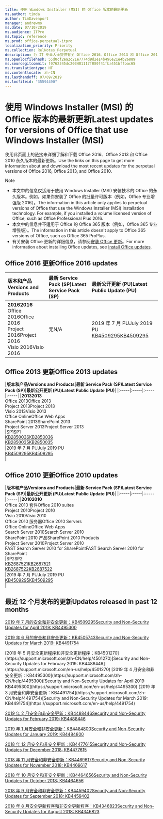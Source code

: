 ```yaml
---
title: 使用 Windows Installer (MSI) 的 Office 版本的最新更新
ms.author: timda
author: TimDavenport
manager: andrewmo
ms.date: 07/10/2019
ms.audience: ITPro
ms.topic: reference
ms.prod: office-perpetual-itpro
localization_priority: Priority
ms.collection: RelNotes_Perpetual
description: 为 IT 专业人士提供有关 Office 2016、Office 2013 和 Office 2010 永久版本的最新更新信息的链接
ms.openlocfilehash: 55d0cf2ea2c21e7774d9d2e14b496e21e4b26889
ms.sourcegitcommit: f0762345dc203481117f080f41fba451bffbac65
ms.translationtype: HT
ms.contentlocale: zh-CN
ms.lasthandoff: 07/09/2019
ms.locfileid: "35594490"
---
```

# <a name="latest-updates-for-versions-of-office-that-use-windows-installer-msi"></a><span data-ttu-id="ea228-103">使用 Windows Installer (MSI) 的 Office 版本的最新更新</span><span class="sxs-lookup"><span data-stu-id="ea228-103">Latest updates for versions of Office that use Windows Installer (MSI)</span></span>

<span data-ttu-id="ea228-104">使用此页面上的链接来详细了解和下载 Office 2016、Office 2013 和 Office 2010 永久版本的最新更新。</span><span class="sxs-lookup"><span data-stu-id="ea228-104">Use the links on this page to get more information about and download the most recent updates for the perpetual versions of Office 2016, Office 2013, and Office 2010.</span></span>
  
 
> [!NOTE]
> - <span data-ttu-id="ea228-p101">本文中的信息仅适用于使用 Windows Installer (MSI) 安装技术的 Office 的永久版本。例如，如果你安装了 Office 的批量许可版本（例如，Office 专业增强版 2016）。</span><span class="sxs-lookup"><span data-stu-id="ea228-p101">The information in this article only applies to perpetual versions of Office that use the Windows Installer (MSI) installation technology. For example, if you installed a volume licensed version of Office, such as Office Professional Plus 2016.</span></span>
> - <span data-ttu-id="ea228-107">本文中的信息并不适用于 Office 的 Office 365 版本（例如，Office 365 专业增强版）。</span><span class="sxs-lookup"><span data-stu-id="ea228-107">The information in this article doesn't apply to Office 365 versions of Office, such as Office 365 ProPlus.</span></span>
> - <span data-ttu-id="ea228-108">有关安装 Office 更新的详细信息，请参阅[安装 Office 更新](https://support.office.com/article/2ab296f3-7f03-43a2-8e50-46de917611c5)。</span><span class="sxs-lookup"><span data-stu-id="ea228-108">For more information about installing Office updates, see [Install Office updates](https://support.office.com/article/2ab296f3-7f03-43a2-8e50-46de917611c5).</span></span> 


## <a name="office-2016-updates"></a><span data-ttu-id="ea228-109">Office 2016 更新</span><span class="sxs-lookup"><span data-stu-id="ea228-109">Office 2016 updates</span></span>

|<span data-ttu-id="ea228-110">**版本和产品**</span><span class="sxs-lookup"><span data-stu-id="ea228-110">**Versions and Products**</span></span>|<span data-ttu-id="ea228-111">**最新 Service Pack (SP)**</span><span class="sxs-lookup"><span data-stu-id="ea228-111">**Latest Service Pack (SP)**</span></span>|<span data-ttu-id="ea228-112">**最新公开更新 (PU)**</span><span class="sxs-lookup"><span data-stu-id="ea228-112">**Latest Public Update (PU)**</span></span>|
|:-----|:-----|:-----|
|<span data-ttu-id="ea228-113">**2016**</span><span class="sxs-lookup"><span data-stu-id="ea228-113">**2016**</span></span> <br/> <span data-ttu-id="ea228-114">Office 2016</span><span class="sxs-lookup"><span data-stu-id="ea228-114">Office 2016</span></span>  <br/> <span data-ttu-id="ea228-115">Project 2016</span><span class="sxs-lookup"><span data-stu-id="ea228-115">Project 2016</span></span>  <br/> <span data-ttu-id="ea228-116">Visio 2016</span><span class="sxs-lookup"><span data-stu-id="ea228-116">Visio 2016</span></span>  <br/> |<span data-ttu-id="ea228-117">无</span><span class="sxs-lookup"><span data-stu-id="ea228-117">N/A</span></span>  <br/> |<span data-ttu-id="ea228-118">2019 年 7 月 PU</span><span class="sxs-lookup"><span data-stu-id="ea228-118">July 2019 PU</span></span>  <br/> [<span data-ttu-id="ea228-119">KB4509295</span><span class="sxs-lookup"><span data-stu-id="ea228-119">KB4509295</span></span>](https://support.microsoft.com/help/4509295) <br/> |
   
## <a name="office-2013-updates"></a><span data-ttu-id="ea228-120">Office 2013 更新</span><span class="sxs-lookup"><span data-stu-id="ea228-120">Office 2013 updates</span></span>

|<span data-ttu-id="ea228-121">**版本和产品**</span><span class="sxs-lookup"><span data-stu-id="ea228-121">**Versions and Products**</span></span>|<span data-ttu-id="ea228-122">**最新 Service Pack (SP)**</span><span class="sxs-lookup"><span data-stu-id="ea228-122">**Latest Service Pack (SP)**</span></span>|<span data-ttu-id="ea228-123">**最新公开更新 (PU)**</span><span class="sxs-lookup"><span data-stu-id="ea228-123">**Latest Public Update (PU)**</span></span>|
|:-----|:-----|:-----|:-----|
|<span data-ttu-id="ea228-124">**2013**</span><span class="sxs-lookup"><span data-stu-id="ea228-124">**2013**</span></span> <br/> <span data-ttu-id="ea228-125">Office 2013</span><span class="sxs-lookup"><span data-stu-id="ea228-125">Office 2013</span></span>  <br/> <span data-ttu-id="ea228-126">Project 2013</span><span class="sxs-lookup"><span data-stu-id="ea228-126">Project 2013</span></span>  <br/> <span data-ttu-id="ea228-127">Visio 2013</span><span class="sxs-lookup"><span data-stu-id="ea228-127">Visio 2013</span></span>  <br/> <span data-ttu-id="ea228-128">Office Online</span><span class="sxs-lookup"><span data-stu-id="ea228-128">Office Web Apps</span></span>  <br/> <span data-ttu-id="ea228-129">SharePoint 2013</span><span class="sxs-lookup"><span data-stu-id="ea228-129">SharePoint 2013</span></span>  <br/> <span data-ttu-id="ea228-130">Project Server 2013</span><span class="sxs-lookup"><span data-stu-id="ea228-130">Project Server 2013</span></span>  <br/> |<span data-ttu-id="ea228-131">SP1</span><span class="sxs-lookup"><span data-stu-id="ea228-131">SP1</span></span> <br/> [<span data-ttu-id="ea228-132">KB2850036</span><span class="sxs-lookup"><span data-stu-id="ea228-132">KB2850036</span></span>](https://support.microsoft.com/kb/2850036) <br/>[<span data-ttu-id="ea228-133">KB2850035</span><span class="sxs-lookup"><span data-stu-id="ea228-133">KB2850035</span></span>](https://support.microsoft.com/kb/2850035) <br/> |<span data-ttu-id="ea228-134">2019 年 7 月 PU</span><span class="sxs-lookup"><span data-stu-id="ea228-134">July 2019 PU</span></span>  <br/> [<span data-ttu-id="ea228-135">KB4509295</span><span class="sxs-lookup"><span data-stu-id="ea228-135">KB4509295</span></span>](https://support.microsoft.com/help/4509295) <br/> |
   
## <a name="office-2010-updates"></a><span data-ttu-id="ea228-136">Office 2010 更新</span><span class="sxs-lookup"><span data-stu-id="ea228-136">Office 2010 updates</span></span>

|<span data-ttu-id="ea228-137">**版本和产品**</span><span class="sxs-lookup"><span data-stu-id="ea228-137">**Versions and Products**</span></span>|<span data-ttu-id="ea228-138">**最新 Service Pack (SP)**</span><span class="sxs-lookup"><span data-stu-id="ea228-138">**Latest Service Pack (SP)**</span></span>|<span data-ttu-id="ea228-139">**最新公开更新 (PU)**</span><span class="sxs-lookup"><span data-stu-id="ea228-139">**Latest Public Update (PU)**</span></span>|
|:-----|:-----|:-----|:-----|
|<span data-ttu-id="ea228-140">**2010**</span><span class="sxs-lookup"><span data-stu-id="ea228-140">**2010**</span></span> <br/> <span data-ttu-id="ea228-141">Office 2010 套件</span><span class="sxs-lookup"><span data-stu-id="ea228-141">Office 2010 suites</span></span>  <br/> <span data-ttu-id="ea228-142">Project 2010</span><span class="sxs-lookup"><span data-stu-id="ea228-142">Project 2010</span></span>  <br/> <span data-ttu-id="ea228-143">Visio 2010</span><span class="sxs-lookup"><span data-stu-id="ea228-143">Visio 2010</span></span>  <br/> <span data-ttu-id="ea228-144">Office 2010 服务器</span><span class="sxs-lookup"><span data-stu-id="ea228-144">Office 2010 Servers</span></span>  <br/> <span data-ttu-id="ea228-145">Office Online</span><span class="sxs-lookup"><span data-stu-id="ea228-145">Office Web Apps</span></span>  <br/> <span data-ttu-id="ea228-146">Search Server 2010</span><span class="sxs-lookup"><span data-stu-id="ea228-146">Search Server 2010</span></span>  <br/> <span data-ttu-id="ea228-147">SharePoint 2010 产品</span><span class="sxs-lookup"><span data-stu-id="ea228-147">SharePoint 2010 Products</span></span>  <br/> <span data-ttu-id="ea228-148">Project Server 2010</span><span class="sxs-lookup"><span data-stu-id="ea228-148">Project Server 2010</span></span>  <br/> <span data-ttu-id="ea228-149">FAST Search Server 2010 for SharePoint</span><span class="sxs-lookup"><span data-stu-id="ea228-149">FAST Search Server 2010 for SharePoint</span></span>  <br/> |<span data-ttu-id="ea228-150">SP2</span><span class="sxs-lookup"><span data-stu-id="ea228-150">SP2</span></span> <br/>[<span data-ttu-id="ea228-151">KB2687521</span><span class="sxs-lookup"><span data-stu-id="ea228-151">KB2687521</span></span>](https://support.microsoft.com/kb/2687521) <br/> [<span data-ttu-id="ea228-152">KB2687522</span><span class="sxs-lookup"><span data-stu-id="ea228-152">KB2687522</span></span>](https://support.microsoft.com/kb/2687522) <br/> |<span data-ttu-id="ea228-153">2019 年 7 月 PU</span><span class="sxs-lookup"><span data-stu-id="ea228-153">July 2019 PU</span></span>  <br/> [<span data-ttu-id="ea228-154">KB4509295</span><span class="sxs-lookup"><span data-stu-id="ea228-154">KB4509295</span></span>](https://support.microsoft.com/help/4509295) <br/>|
   

   
## <a name="updates-released-in-past-12-months"></a><span data-ttu-id="ea228-155">最近 12 个月发布的更新</span><span class="sxs-lookup"><span data-stu-id="ea228-155">Updates released in past 12 months</span></span>

[<span data-ttu-id="ea228-156">2019 年 7 月的安全和非安全更新：KB4509295</span><span class="sxs-lookup"><span data-stu-id="ea228-156">Security and Non-Security Updates for April 2019: KB4495300</span></span>](https://support.microsoft.com/help/4509295)

[<span data-ttu-id="ea228-157">2019 年 6 月的安全和非安全更新：KB4505743</span><span class="sxs-lookup"><span data-stu-id="ea228-157">Security and Non-Security Updates for March 2019: KB4491754</span></span>](https://support.microsoft.com/help/4505743)

<span data-ttu-id="ea228-158">
  [2019 年 5 月安全更新程序和非安全更新程序：KB4501270](https://support.microsoft.com/zh-CN/help/4501270)</span><span class="sxs-lookup"><span data-stu-id="ea228-158">[Security and Non-Security Updates for February 2019: KB4488446](https://support.microsoft.com/en-us/help/4501270)</span></span>

<span data-ttu-id="ea228-159">
  [2019 年 4 月安全和非安全更新：KB4495300](https://support.microsoft.com/zh-CN/help/4495300)</span><span class="sxs-lookup"><span data-stu-id="ea228-159">[Security and Non-Security Updates for April 2019: KB4495300](https://support.microsoft.com/en-us/help/4495300)</span></span>

<span data-ttu-id="ea228-160">
  [2019 年 3 月安全和非安全更新：KB4491754](https://support.microsoft.com/zh-CN/help/4491754)</span><span class="sxs-lookup"><span data-stu-id="ea228-160">[Security and Non-Security Updates for March 2019: KB4491754](https://support.microsoft.com/en-us/help/4491754)</span></span> 

[<span data-ttu-id="ea228-161">2019 年 2 月安全和非安全更新：KB4488446</span><span class="sxs-lookup"><span data-stu-id="ea228-161">Security and Non-Security Updates for February 2019: KB4488446</span></span>](https://support.microsoft.com/help/4488446)

[<span data-ttu-id="ea228-162">2019 年 1 月安全和非安全更新：KB4484800</span><span class="sxs-lookup"><span data-stu-id="ea228-162">Security and Non-Security Updates for January 2019: KB4484800</span></span>](https://support.microsoft.com/help/4484800)

[<span data-ttu-id="ea228-163">2018 年 12 月安全和非安全更新：KB4477615</span><span class="sxs-lookup"><span data-stu-id="ea228-163">Security and Non-Security Updates for December 2018: KB4477615</span></span>](https://support.microsoft.com/help/4477615)

[<span data-ttu-id="ea228-164">2018 年 11 月安全和非安全更新：KB4469617</span><span class="sxs-lookup"><span data-stu-id="ea228-164">Security and Non-Security Updates for November 2018: KB4469617</span></span>](https://support.microsoft.com/help/4469617)

[<span data-ttu-id="ea228-165">2018 年 10 月安全和非安全更新：KB4464656</span><span class="sxs-lookup"><span data-stu-id="ea228-165">Security and Non-Security Updates for October 2018: KB4464656</span></span>](https://support.microsoft.com/help/4464656)

[<span data-ttu-id="ea228-166">2018 年 9 月安全和非安全更新：KB4459402</span><span class="sxs-lookup"><span data-stu-id="ea228-166">Security and Non-Security Updates for September 2018: KB4459402</span></span>](https://support.microsoft.com/help/4459402) 

[<span data-ttu-id="ea228-167">2018 年 8 月安全更新程序和非安全更新程序：KB4346823</span><span class="sxs-lookup"><span data-stu-id="ea228-167">Security and Non-Security Updates for August 2018: KB4346823</span></span>](https://support.microsoft.com/help/4346823)   

   

  


  
 
  
 
  

  
   
  

